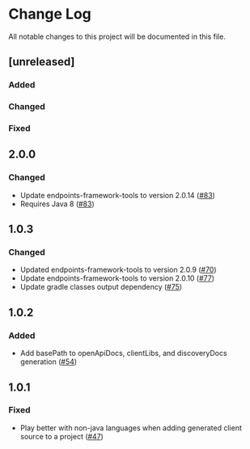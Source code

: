 # Change Log
All notable changes to this project will be documented in this file.
## [unreleased]

### Added

### Changed

### Fixed

## 2.0.0
### Changed
- Update endpoints-framework-tools to version 2.0.14 ([#83](https://github.com/GoogleCloudPlatform/endpoints-framework-gradle-plugin/pull/83))
- Requires Java 8 ([#83](https://github.com/GoogleCloudPlatform/endpoints-framework-gradle-plugin/pull/83))


## 1.0.3
### Changed
- Updated endpoints-framework-tools to version 2.0.9 ([#70](https://github.com/GoogleCloudPlatform/endpoints-framework-maven-plugin/pull/70))
- Update endpoints-framework-tools to version 2.0.10 ([#77](https://github.com/GoogleCloudPlatform/endpoints-framework-gradle-plugin/pull/79))
- Update gradle classes output dependency ([#75](https://github.com/GoogleCloudPlatform/endpoints-framework-gradle-plugin/issues/75))

## 1.0.2
### Added
- Add basePath to openApiDocs, clientLibs, and discoveryDocs generation ([#54](https://github.com/GoogleCloudPlatform/endpoints-framework-gradle-plugin/issues/54))

## 1.0.1
### Fixed
- Play better with non-java languages when adding generated client source to a project ([#47](https://github.com/GoogleCloudPlatform/endpoints-framework-gradle-plugin/issues/47))
